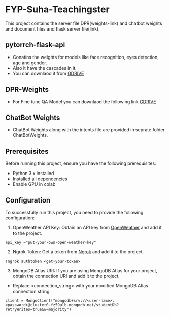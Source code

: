 # FYP-Suha-Teachingster

This project contains the server file DPR(weights-link) and chatbot weights and document files and flask server file(link).
## pytorrch-flask-api
- Conatins the weights for models like face recognition, eyes detection, age and gender.
- Also it have the cascades in it.
- You can downlaod it from [GDRIVE](https://drive.google.com/drive/folders/1k2yaZdli4rtmhlFhYI9R4POnUyKju2vk?usp=sharing)

## DPR-Weights
- For Fine tune QA Model you can downlaod the following link [GDRIVE](https://drive.google.com/drive/folders/1P5LxpJz7YIS4aXQFzY-rzyL8-Ph5xvuU?usp=share_link)

## ChatBot Weights
- ChatBot Weights along with the intents file are provided in seprate folder ChatBotWeights.

## Prerequisites

Before running this project, ensure you have the following prerequisites:

- Python 3.x installed
- Installed all dependencies
- Enable GPU in colab


## Configuration

To successfully run this project, you need to provide the following configuration:

1. OpenWeather API Key: Obtain an API key from [OpenWeather](https://openweathermap.org/api) and add it to the project. 
```
api_key ="put-your-own-open-weather-key"
```
2. Ngrok Token: Get a token from [Ngrok](https://ngrok.com/) and add it to the project.
```
!ngrok authtoken <get-your-token>
```

3. MongoDB Atlas URI: If you are using MongoDB Atlas for your project, obtain the connection URI and add it to the project.
- Replace <connection_string> with your modified MongoDB Atlas connection string

```
client = MongoClient("mongodb+srv://<user-name>:<password>@cluster0.fz59ulb.mongodb.net/studentDb?retryWrites=true&w=majority")
```
